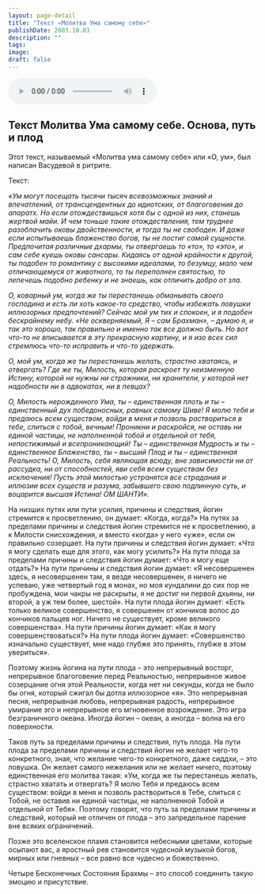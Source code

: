 ```yaml
---
layout: page-detail
title: "Текст «Молитва Ума самому себе»"
publishDate: 2003.10.03
description: ""
tags:
image:
draft: false
---
```


<audio title="2003.10.03 - Текст «Молитва Ума самому себе».mp3" src="https://filer-api.advayta.org/v1.0/public/files/75695" controls=""></audio>

## **Текст Молитва Ума самому себе. Основа, путь и плод**
 Этот текст, называемый «Молитва ума самому себе» или «О, ум», был написан Васудевой в ритрите.

  
 Текст:

_«Ум могут посещать тысячи тысяч всевозможных знаний и впечатлений, от трансцендентных до идиотских, от благоговения до апаратх. Но если отождествишься хотя бы с одной из них, станешь жертвой майи. И чем тоньше такие отождествления, тем труднее разоблачить оковы двойственности, и тогда ты не свободен. И даже если испытываешь блаженство богов, ты не постиг самой сущности. Предпочитая различные дхармы, ты отвергаешь то «то», то «это», и сам себе куешь оковы сансары. Кидаясь от одной крайности к другой, ты подобен то романтику с высокими идеалами, то безумцу, мало чем отличающемуся от животного, то ты переполнен святостью, то лепечешь подобно ребенку и не знаешь, как отличить добро от зла._ 

  
_О, коварный ум, когда же ты перестанешь обманывать своего господина и есть ли хоть какое-то средство, чтобы избежать ловушки иллюзорных предпочтений? Сейчас мой ум тих и спокоен, и я подобен бескрайнему небу. «Не оскверняемый, Я – сам Брахман», – думаю я, и так это хорошо, так правильно и именно так все должно быть. Но вот что-то не вписывается в эту прекрасную картину, и я изо всех сил стремлюсь что-то исправить и что-то удержать._ 

  
 _О, мой ум, когда же ты перестанешь желать, страстно хватаясь, и отвергать? Где же ты, Милость, которая раскроет ту неизменную Истину, которой не нужны ни стражники, ни хранители, у которой нет надобности ни в адвокатах, ни в певцах?_ 

  
 _О, Милость нерожденного Ума, ты – единственная плоть и ты – единственный дух победоносных, равных самому Шиве! Я молю тебя и предаюсь всем существом, войди в меня и позволь раствориться в тебе, слиться с тобой, вечным! Проникни и раскройся, не оставь ни единой частицы, не наполненной тобой и отдельной от тебя, непостижимый и всепроникающий! Ты – единственная Мудрость и ты – единственное Блаженство, ты – высший Плод и ты – единственная Реальность! О, Милость, себя являющая всюду, вне зависимости ни от рассудка, ни от способностей, яви себя всем существам без исключения! Пусть этой милостью устранятся все страдания и иллюзии всех существ и разума, забывшего свою подлинную суть, и воцарится высшая Истина! ОМ ШАНТИ»._ 

  
 На низших путях или пути усилия, причины и следствия, йогин стремится к просветлению, он думает: «Когда, когда?» На путях за пределами причины и следствия йогин стремится не к просветлению, а к Милости снисхождения, и вместо «когда» у него «уже», если он правильно созерцает. На пути причины и следствия йогин думает: «Что я могу сделать еще для этого, как могу усилить?» На пути плода за пределами причины и следствия йогин думает: «Что я могу еще отдать?» На пути причины и следствия йогин думает: «Я несовершенен здесь, я несовершенен там, я везде несовершенен, я ничего не успеваю, уже четвертый год я монах, но моя кундалини до сих пор не пробуждена, мои чакры не раскрыты, я не достиг ни первой дхьяны, ни второй, а уж тем более, шестой». На пути плода йогин думает: «Есть только великое совершенство, я совершенен от кончиков волос до кончиков пальцев ног. Ничего не существует, кроме великого совершенства». На пути причины йогин думает: «Как я могу совершенствоваться?» На пути плода йогин думает: «Совершенство изначально существует, мне надо глубже это принять, глубже в этом увериться».

  
 Поэтому жизнь йогина на пути плода – это непрерывный восторг, непрерывное благоговение перед Реальностью, непрерывное живое созерцание огня этой Реальности, когда нет ни секунды, когда не было бы огня, который сжигал бы дотла иллюзорное «я». Это непрерывная песня, непрерывная любовь, непрерывная радость, непрерывное умирание эго и непрерывное его мгновенное возрождение. Это игра безграничного океана. Иногда йогин – океан, а иногда – волна на его поверхности.

  
 Таков путь за пределами причины и следствия, путь плода. На пути плода за пределами причины и следствия йогин не желает чего-то конкретного, зная, что желание чего-то конкретного, даже сиддхи, – это ловушка. Он желает самого нежелания или не желает ничего, поэтому единственная его молитва такая: «Ум, когда же ты перестанешь желать, страстно хватать и отвергать? Я молю Тебя и предаюсь всем существом: войди в меня и позволь раствориться в Тебе, слиться с Тобой, не оставив ни единой частицы, не наполненной Тобой и отдельной от Тебя». Поэтому говорят, что путь за пределами причины и следствий, который не отличен от плода – это запредельное парение вне всяких ограничений.

  
 Позже это вселенское пламя становится небесными цветами, которые осыпают вас, а яростный рев становится чудесной музыкой богов, мирных или гневных – все равно все чудесно и божественно.

  
 Четыре Бесконечных Состояния Брахмы – это способ соединить такую эмоцию и присутствие.
  
  
